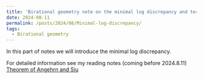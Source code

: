 ```yaml
---
title: 'Birational geometry note on the minimal log discrepancy and termination of flips'
date: 2024-08-11
permalink: /posts/2024/08/Minimal-log-discrepancy/
tags:
  - Birational geometry
---
```


In this part of notes we will introduce the minimal log discrepancy.


For detailed information see my reading notes (coming before 2024.8.11) [Theorem of Angehrn and Siu](https://yilimath.github.io/files/Boundedness/AngehrnSiu.pdf)

